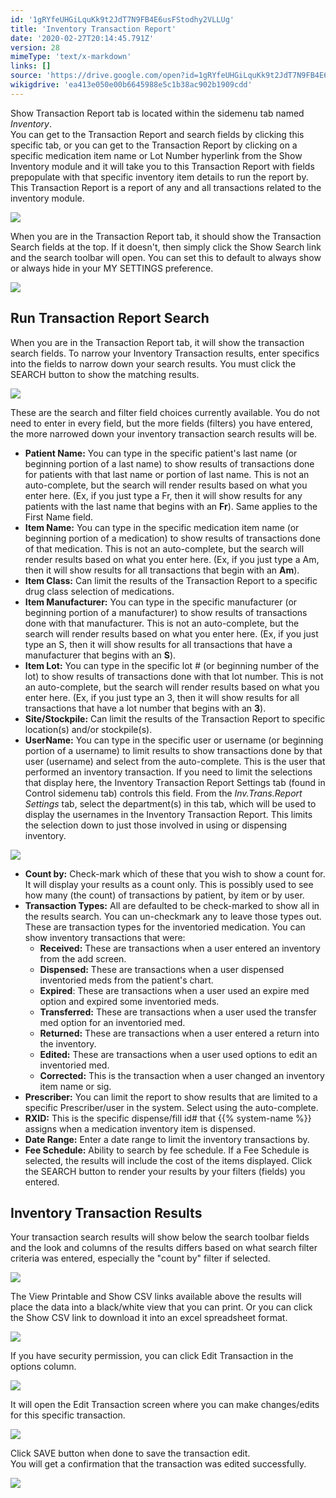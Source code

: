 ```yaml
---
id: '1gRYfeUHGiLquKk9t2JdT7N9FB4E6usFStodhy2VLLUg'
title: 'Inventory Transaction Report'
date: '2020-02-27T20:14:45.791Z'
version: 28
mimeType: 'text/x-markdown'
links: []
source: 'https://drive.google.com/open?id=1gRYfeUHGiLquKk9t2JdT7N9FB4E6usFStodhy2VLLUg'
wikigdrive: 'ea413e050e00b6645988e5c1b38ac902b1909cdd'
---
```

Show Transaction Report tab is located within the sidemenu tab named *Inventory*.  
You can get to the Transaction Report and search fields by clicking this specific tab, or you can get to the Transaction Report by clicking on a specific medication item name or Lot Number hyperlink from the Show Inventory module and it will take you to this Transaction Report with fields prepopulate with that specific inventory item details to run the report by. This Transaction Report is a report of any and all transactions related to the inventory module.

![](../inventory-transaction-report.assets/aa470633312cab62c8242a9b1c6778c8.png)

When you are in the Transaction Report tab, it should show the Transaction Search fields at the top. If it doesn't, then simply click the Show Search link and the search toolbar will open. You can set this to default to always show or always hide in your MY SETTINGS preference.

![](../inventory-transaction-report.assets/f63be6e39a2cde3ef00f072dcec17eea.png)


## Run Transaction Report Search

When you are in the Transaction Report tab, it will show the transaction search fields. To narrow your Inventory Transaction results, enter specifics into the fields to narrow down your search results. You must click the SEARCH button to show the matching results.

![](../inventory-transaction-report.assets/884a6ec1483184bbf0e1dd27bd5c8b38.png)

These are the search and filter field choices currently available. You do not need to enter in every field, but the more fields (filters) you have entered, the more narrowed down your inventory transaction search results will be.
* <strong>Patient Name:</strong> You can type in the specific patient's last name (or beginning portion of a last name) to show results of transactions done for patients with that last name or portion of last name. This is not an auto-complete, but the search will render results based on what you enter here. (Ex, if you just type a Fr, then it will show results for any patients with the last name that begins with an <strong>Fr</strong>). Same applies to the First Name field.
* <strong>Item Name:</strong> You can type in the specific medication item name (or beginning portion of a medication) to show results of transactions done of that medication. This is not an auto-complete, but the search will render results based on what you enter here. (Ex, if you just type a Am, then it will show results for all transactions that begin with an <strong>Am</strong>).
* <strong>Item Class:</strong> Can limit the results of the Transaction Report to a specific drug class selection of medications.
* <strong>Item Manufacturer:</strong> You can type in the specific manufacturer (or beginning portion of a manufacturer) to show results of transactions done with that manufacturer. This is not an auto-complete, but the search will render results based on what you enter here. (Ex, if you just type an S, then it will show results for all transactions that have a manufacturer that begins with an <strong>S</strong>).
* <strong>Item Lot:</strong> You can type in the specific lot # (or beginning number of the lot) to show results of transactions done with that lot number. This is not an auto-complete, but the search will render results based on what you enter here. (Ex, if you just type an 3, then it will show results for all transactions that have a lot number that begins with an <strong>3</strong>).
* <strong>Site/Stockpile:</strong> Can limit the results of the Transaction Report to specific location(s) and/or stockpile(s).
* <strong>UserName:</strong> You can type in the specific user or username (or beginning portion of a username) to limit results to show transactions done by that user (username) and select from the auto-complete. This is the user that performed an inventory transaction. If you need to limit the selections that display here, the Inventory Transaction Report Settings tab (found in Control sidemenu tab) controls this field. From the <em>Inv.Trans.Report Settings</em> tab, select the department(s) in this tab, which will be used to display the usernames in the Inventory Transaction Report. This limits the selection down to just those involved in using or dispensing inventory.

![](../inventory-transaction-report.assets/834352a8b6039620aa74e359d693d466.png)

* <strong>Count by:</strong> Check-mark which of these that you wish to show a count for. It will display your results as a count only. This is possibly used to see how many (the count) of transactions by patient, by item or by user.
* <strong>Transaction Types:</strong> All are defaulted to be check-marked to show all in the results search. You can un-checkmark any to leave those types out. These are transaction types for the inventoried medication. You can show inventory transactions that were:
   * <strong>Received:</strong> These are transactions when a user entered an inventory from the add screen.
   * <strong>Dispensed:</strong> These are transactions when a user dispensed inventoried meds from the patient's chart.
   * <strong>Expired</strong>: These are transactions when a user used an expire med option and expired some inventoried meds.
   * <strong>Transferred:</strong> These are transactions when a user used the transfer med option for an inventoried med.
   * <strong>Returned:</strong> These are transactions when a user entered a return into the inventory.
   * <strong>Edited:</strong> These are transactions when a user used options to edit an inventoried med.
   * <strong>Corrected:</strong> This is the transaction when a user changed an inventory item name or sig.
* <strong>Prescriber:</strong> You can limit the report to show results that are limited to a specific Prescriber/user in the system. Select using the auto-complete.
* <strong>RXID:</strong> This is the specific dispense/fill id# that {{% system-name %}} assigns when a medication inventory item is dispensed.
* <strong>Date Range:</strong> Enter a date range to limit the inventory transactions by.
* <strong>Fee Schedule:</strong> Ability to search by fee schedule. If a Fee Schedule is selected, the results will include the cost of the items displayed.
Click the SEARCH button to render your results by your filters (fields) you entered.

## Inventory Transaction Results

Your transaction search results will show below the search toolbar fields and the look and columns of the results differs based on what search filter criteria was entered, especially the "count by" filter if selected.

![](../inventory-transaction-report.assets/ca24fce96fe74ca55a41029dc44df7db.png)

The View Printable and Show CSV links available above the results will place the data into a black/white view that you can print. Or you can click the Show CSV link to download it into an excel spreadsheet format.

![](../inventory-transaction-report.assets/bb7d436c0d35311861746d4a516aea8b.png)

If you have security permission, you can click Edit Transaction in the options column.

![](../inventory-transaction-report.assets/7871a2a2dfc86465eb2a1dae156310fc.png)

It will open the Edit Transaction screen where you can make changes/edits for this specific transaction.

![](../inventory-transaction-report.assets/d74b39e47eb8e2462fde513c7198bae6.png)

Click SAVE button when done to save the transaction edit.  
You will get a confirmation that the transaction was edited successfully.

![](../inventory-transaction-report.assets/072841e7e6f81481ef0bba28326818bd.png)

